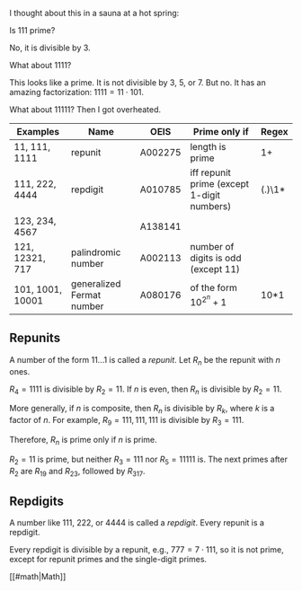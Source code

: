 I thought about this in a sauna at a hot spring:

Is 111 prime?

No, it is divisible by 3.

What about 1111?

This looks like a prime. It is not divisible by 3, 5, or 7. But no. It has an amazing factorization: $1111 = 11 \cdot 101$.

What about 11111? Then I got overheated.

| Examples         | Name                      | OEIS    | Prime only if                              | Regex  |
|------------------|---------------------------|---------|--------------------------------------------|--------|
| 11, 111, 1111    | repunit                   | A002275 | length is prime                            | 1+     |
| 111, 222, 4444   | repdigit                  | A010785 | iff repunit prime (except 1-digit numbers) | (.)\1* |
| 123, 234, 4567   |                           | A138141 |                                            |        |
| 121, 12321, 717  | palindromic number        | A002113 | number of digits is odd (except 11)        |        |
| 101, 1001, 10001 | generalized Fermat number | A080176 | of the form $10^{2^n} + 1$                 | 10*1   |

## Repunits

A number of the form $11...1$ is called a <dfn>repunit</dfn>. Let $R_n$ be the repunit with $n$ ones.

$R_4 = 1111$ is divisible by $R_2 = 11$. If $n$ is even, then $R_n$ is divisible by $R_2 = 11$.

More generally, if $n$ is composite, then $R_n$ is divisible by $R_k$, where $k$ is a factor of $n$. For example, $R_9 = 111,111,111$ is divisible by $R_3 = 111$.

Therefore, $R_n$ is prime only if $n$ is prime.

$R_2 = 11$ is prime, but neither $R_3 = 111$ nor $R_5 = 11111$ is. The next primes after $R_2$ are $R_{19}$ and $R_{23}$, followed by $R_{317}$.

## Repdigits

A number like 111, 222, or 4444 is called a <dfn>repdigit</dfn>. Every repunit is a repdigit.

Every repdigit is divisible by a repunit, e.g., $777 = 7 \cdot 111$, so it is not prime, except for repunit primes and the single-digit primes.

[[#math|Math]]
